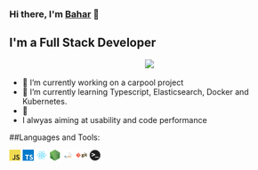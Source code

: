 ### Hi there, I'm [Bahar](https://bahosseini.com/)  👋
## I'm a Full Stack Developer


<div id="header" align="center">
  <img src="https://temforce.net/wp-content/uploads/2019/07/WOMAN-ALPHA.gif" width="100"/>

</div>


- 🔭 I’m currently working on a carpool project
- 🌱 I’m currently learning Typescript, Elasticsearch, Docker and Kubernetes.
- 🐧 
-  I alwyas aiming at usability and code performance
<!-- -  I’m looking to collaborate on ... -->
<!-- -  Alwyas aiming at usability and code performance -->
<!-- - 💬 Ask me about ... -->

##Languages and Tools:

<code><img height="20" src="https://raw.githubusercontent.com/github/explore/80688e429a7d4ef2fca1e82350fe8e3517d3494d/topics/javascript/javascript.png"></code>
<code><img height="20" src="https://raw.githubusercontent.com/github/explore/80688e429a7d4ef2fca1e82350fe8e3517d3494d/topics/typescript/typescript.png"></code>
<code><img height="20" src="https://raw.githubusercontent.com/github/explore/80688e429a7d4ef2fca1e82350fe8e3517d3494d/topics/react/react.png"></code>
<code><img height="20" src="https://raw.githubusercontent.com/github/explore/80688e429a7d4ef2fca1e82350fe8e3517d3494d/topics/nodejs/nodejs.png"></code>
<code><img height="20" src="https://raw.githubusercontent.com/github/explore/80688e429a7d4ef2fca1e82350fe8e3517d3494d/topics/mysql/mysql.png"></code>
<code><img height="20" src="https://raw.githubusercontent.com/github/explore/80688e429a7d4ef2fca1e82350fe8e3517d3494d/topics/git/git.png"></code>
<code><img height="20" src="https://raw.githubusercontent.com/github/explore/80688e429a7d4ef2fca1e82350fe8e3517d3494d/topics/terminal/terminal.png"></code>    



<!-- - ⚡ Fun fact: ...
 -->

